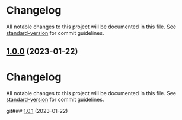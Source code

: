 # Changelog

All notable changes to this project will be documented in this file. See [standard-version](https://github.com/conventional-changelog/standard-version) for commit guidelines.

## [1.0.0](https://github.com/whydidoo/eslint-plugin-react-i18next-prettier-ignore/compare/v1.0.1...v1.0.0) (2023-01-22)

# Changelog

All notable changes to this project will be documented in this file. See [standard-version](https://github.com/conventional-changelog/standard-version) for commit guidelines.

git### [1.0.1](https://github.com/whydidoo/eslint-plugin-react-i18next-prettier-ignore/compare/v1.1.1...v1.0.1) (2023-01-22)
